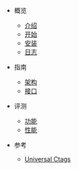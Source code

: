 * 概览
  * [介绍](zh-cn/introduction.md)
  * [开始](zh-cn/quick-start.md)
  * [安装](zh-cn/install.md)
  * [日志](zh-cn/release-notes.md)

* 指南
  * [架构](zh-cn/architecture.md)
  * [接口](zh-cn/apis.md)

* 评测
  * [功能](zh-cn/features.md)
  * [性能](zh-cn/performance.md)

* 参考
  * [Universal Ctags](zh-cn/universal-ctags.md)
